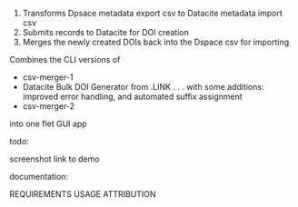 
1. Transforms Dpsace metadata export csv to Datacite metadata import csv
2. Submits records to Datacite for DOI creation
3. Merges the newly created DOIs back into the Dspace csv for importing


Combines the CLI versions of 

- csv-merger-1
- Datacite Bulk DOI Generator from .LINK . . . with some additions: improved error handling, and automated suffix assignment
- csv-merger-2 

into one flet GUI app

todo: 


screenshot
link to demo

documentation: 

REQUIREMENTS
USAGE
ATTRIBUTION
